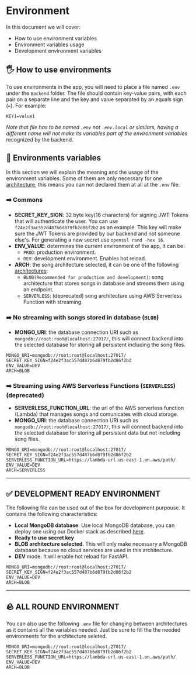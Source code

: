 # Environment

In this document we will cover:

- How to use environment variables
- Environment variables usage
- Development environment variables

## 🖐️ How to use environments

To use environments in the app, you will need to place a file named `.env` under the `Backend` folder. The file should contain key-value pairs, with each pair on a separate line and the key and value separated by an equals sign (`=`). For example:

```console
KEY1=value1
```

_Note that file has to be named `.env` not `.env.local` or similars, having a different name will not make its variables part of the environment variables_ recognized by the backend.

## 📄 Environments variables

In this section we will explain the meaning and the usage of the environment variables. Some of them are only necessary for one [architecture](../Architecture.md), this means you can not declared them at all at the `.env` file.

### ➡️ Commons

- **SECRET_KEY_SIGN**: 32 byte key(16 characters) for signing JWT Tokens that will authenticate the user. You can use `f24e2f3ac557d487b6d879fb2d86f2b2` as an example. This key will make sure the JWT Tokens are provided by our backend and not someone else's. For generating a new secret use `openssl rand -hex 16`.
- **ENV_VALUE**: determines the current environment of the app, it can be:
  - `PROD`: production environment.
  - `DEV`: development environment. Enables hot reload.
- **ARCH**: the song architecture selected, it can be one of the following [architectures](../Architecture.md):
  - `BLOB(Recommended for production and development)`: song architecture that stores songs in database and streams them using an endpoint.
  - `SERVERLESS`: (deprecated) song architecture using AWS Serverless Function with streaming.

### ➡️ No streaming with songs stored in database (`BLOB`)

- **MONGO_URI**: the database connection URI such as `mongodb://root:root@localhost:27017/`, this will connect backend into the selected database for storing all persistent including the song files.

```
MONGO_URI=mongodb://root:root@localhost:27017/
SECRET_KEY_SIGN=f24e2f3ac557d487b6d879fb2d86f2b2
ENV_VALUE=DEV
ARCH=BLOB
```

### ➡️ Streaming using AWS Serverless Functions (`SERVERLESS`)(deprecated)

- **SERVERLESS_FUNCTION_URL**: the url of the AWS serverless function (Lambda) that manages songs and comunicates with cloud storage.
- **MONGO_URI**: the database connection URI such as `mongodb://root:root@localhost:27017/`, this will connect backend into the selected database for storing all persistent data but not including song files.

```
MONGO_URI=mongodb://root:root@localhost:27017/
SECRET_KEY_SIGN=f24e2f3ac557d487b6d879fb2d86f2b2
SERVERLESS_FUNCTION_URL=https://lambda-url.us-east-1.on.aws/path/
ENV_VALUE=DEV
ARCH=SERVERLESS
```

---

## ✅ DEVELOPMENT READY ENVIRONMENT

The following file can be used out of the box for development purpouse. It contains the following characteristics:

- **Local MongoDB database**. Use local MongoDB database, you can deploy one using our Docker stack as described [here](Docker.md).
- **Ready to use secret key**
- **BLOB architecture selected**. This will only make necessary a MongoDB database because no cloud services are used in this architecture.
- **DEV** mode. It will enable hot reload for FastAPI.

```
MONGO_URI=mongodb://root:root@localhost:27017/
SECRET_KEY_SIGN=f24e2f3ac557d487b6d879fb2d86f2b2
ENV_VALUE=DEV
ARCH=BLOB
```

---

## 🪨 ALL ROUND ENVIRONMENT

You can also use the following `.env` file for changing between architectures as it contains all the variables needed. Just be sure to fill the the needed environments for the architecture seleted.

```
MONGO_URI=mongodb://root:root@localhost:27017/
SECRET_KEY_SIGN=f24e2f3ac557d487b6d879fb2d86f2b2
SERVERLESS_FUNCTION_URL=https://lambda-url.us-east-1.on.aws/path/
ENV_VALUE=DEV
ARCH=BLOB
```
